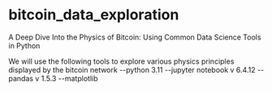 # bitcoin_data_exploration
A Deep Dive Into the Physics of Bitcoin: Using Common Data Science Tools in Python

We will use the following tools to explore various physics principles displayed by the bitcoin network
--python 3.11
--jupyter notebook v 6.4.12
--pandas v 1.5.3
--matplotlib 
